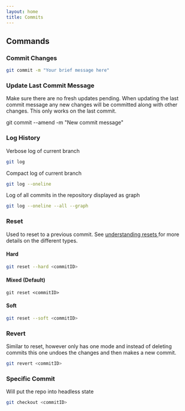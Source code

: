 ```yaml
---
layout: home
title: Commits
---
```


## Commands

### Commit Changes

```bash
git commit -m "Your brief message here"
```

### Update Last Commit Message

Make sure there are no fresh updates pending. When updating the last commit message any new changes will be committed along with other changes. This only works on the last commit.

git commit --amend -m "New commit message"

### Log History

Verbose log of current branch

```bash
git log
```

Compact log of current branch

```bash
git log --oneline
```

Log of all commits in the repository displayed as graph

```bash
git log --oneline --all --graph
```

### Reset

Used to reset to a previous commit. See [understanding resets ](howto-undoing-commits-reset.html)for more details on the different types.

#### Hard

```bash
git reset --hard <commitID>
```

#### Mixed (Default)

```
git reset <commitID>
```

#### Soft

```bash
git reset --soft <commitID>
```

### Revert

Similar to reset, however only has one mode and instead of deleting commits this one undoes the changes and then makes a new commit.

```bash
git revert <commitID>
```

### Specific Commit

Will put the repo into headless state

```bash
git checkout <commitID>
```

